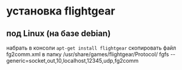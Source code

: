 # установка flightgear
## под Linux (на базе debian)
набрать в консоли `apt-get install flightgear`
скопировать файл fg2comm.xml в папку /usr/share/games/flightgear/Protocol/
fgfs --generic=socket,out,10,localhost,12345,udp,fg2comm